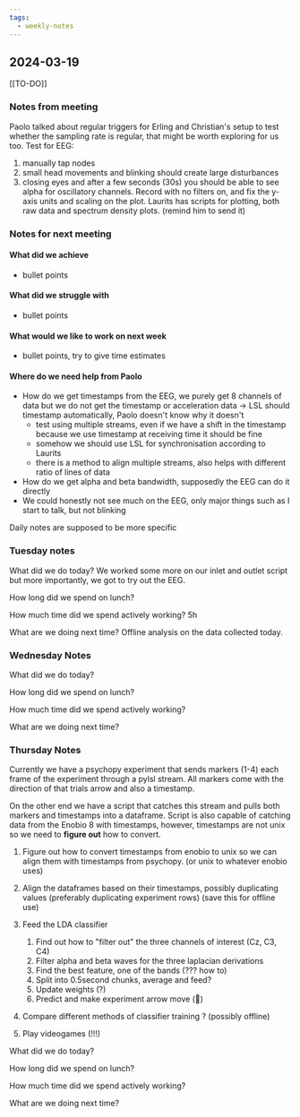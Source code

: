```yaml
---
tags:
  - weekly-notes
---
```

## 2024-03-19
[[TO-DO]]
### Notes from meeting
Paolo talked about regular triggers for Erling and Christian's setup to test whether the sampling rate is regular, that might be worth exploring for us too.
Test for EEG:
1. manually tap nodes
2. small head movements and blinking should create large disturbances
3. closing eyes and after a few seconds (30s) you should be able to see alpha for oscillatory channels.
Record with no filters on, and fix the y-axis units and scaling on the plot.
Laurits has scripts for plotting, both raw data and spectrum density plots. (remind him to send it)

### Notes for next meeting
#### What did we achieve
* bullet points
#### What did we struggle with
* bullet points

#### What would we like to work on next week
* bullet points, try to give time estimates

#### Where do we need help from Paolo
* How do we get timestamps from the EEG, we purely get 8 channels of data but we do not get the timestamp or acceleration data -> LSL should timestamp automatically, Paolo doesn't know why it doesn't
	* test using multiple streams, even if we have a shift in the timestamp because we use timestamp at receiving time it should be fine
	* somehow we should use LSL for synchronisation according to Laurits
	* there is a method to align multiple streams, also helps with different ratio of lines of data 
* How do we get alpha and beta bandwidth, supposedly the EEG can do it directly
* We could honestly not see much on the EEG, only major things such as I start to talk, but not blinking


Daily notes are supposed to be more specific
### Tuesday notes
What did we do today?
We worked some more on our inlet and outlet script but more importantly, we got to try out the EEG. 

How long did we spend on lunch?


How much time did we spend actively working?
5h

What are we doing next time?
Offline analysis on the data collected today. 

### Wednesday Notes
What did we do today?


How long did we spend on lunch?


How much time did we spend actively working?


What are we doing next time?

### Thursday Notes
Currently we have a psychopy experiment that sends markers (1-4) each frame of the experiment through a pylsl stream. All markers come with the direction of that trials arrow and also a timestamp.

On the other end we have a script that catches this stream and pulls both markers and timestamps into a dataframe.
Script is also capable of catching data from the Enobio 8 with timestamps, however, timestamps are not unix so we need to **figure out** how to convert. 

1) Figure out how to convert timestamps from enobio to unix so we can align them with timestamps from psychopy. (or unix to whatever enobio uses)

2) Align the dataframes based on their timestamps, possibly duplicating values (preferably duplicating experiment rows) (save this for offline use)

3) Feed the LDA classifier
	1) Find out how to "filter out" the three channels of interest (Cz, C3, C4)
	2) Filter alpha and beta waves for the three laplacian derivations
	3) Find the best feature, one of the bands (??? how to)
	4) Split into 0.5second chunks, average and feed?
	5) Update weights (?)
	6) Predict and make experiment arrow move (🍒)

4) Compare different methods of classifier training ? (possibly offline)

5) Play videogames (!!!)


What did we do today?


How long did we spend on lunch?


How much time did we spend actively working?


What are we doing next time?
